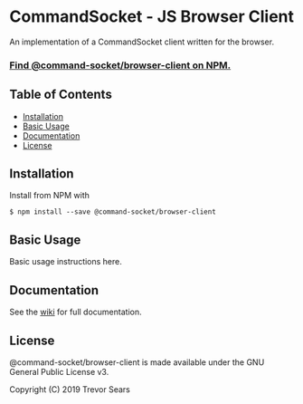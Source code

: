 # CommandSocket - JS Browser Client
An implementation of a CommandSocket client written for the browser.

### [Find @command-socket/browser-client on NPM.](https://www.npmjs.com/package/@command-socket/browser-client)

## Table of Contents

 - [Installation](#installation)
 - [Basic Usage](#basic-usage)
 - [Documentation](#documentation)
 - [License](#license)

## Installation
Install from NPM with
```
$ npm install --save @command-socket/browser-client
```

## Basic Usage
Basic usage instructions here.

## Documentation
See the [wiki](https://github.com/command-socket/cs-js-browser-client/wiki) for full documentation.

## License
@command-socket/browser-client is made available under the GNU General Public License v3.

Copyright (C) 2019 Trevor Sears
